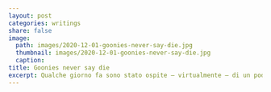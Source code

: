 ```yaml
---
layout: post
categories: writings
share: false
image:
  path: images/2020-12-01-goonies-never-say-die.jpg
  thumbnail: images/2020-12-01-goonies-never-say-die.jpg
  caption:
title: Goonies never say die
excerpt: Qualche giorno fa sono stato ospite – virtualmente – di un podcast. È stata la prima volta, spero di poterla condividere molto presto qui e di poter ripetere l’esperienza in futuro. Mi ha fatto un certo effetto essere stato introdotto con una delle frasi che, effettivamente, più sento mie e che non a caso è […]
---
```

